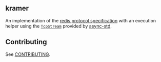 ## kramer

An implementation of the [redis protocol specification][redis] with an execution helper using the
[`TcpStream`][tcp-stream] provided by [async-std].

## Contributing

See [CONTRIBUTING](/CONTRIBUTING.md).

[ci.img]: https://github.com/sizethree/kramer/workflows/gh.build/badge.svg?flat
[ci.url]: https://github.com/sizethree/kramer/actions?workflow=gh.build
[redis]: https://redis.io/topics/protocol
[async-std]: https://github.com/async-rs/async-std
[tcp-stream]: https://docs.rs/async-std/0.99.11/async_std/net/struct.TcpStream.html
